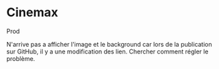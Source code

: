 # Cinemax
Prod 

N'arrive pas a afficher l'image et le background car lors de la publication sur GitHub, il y a une modification des lien.
Chercher comment régler le problème.
